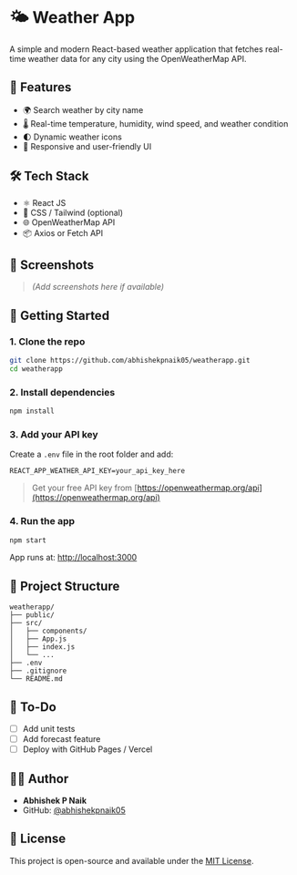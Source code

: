 # 🌤️ Weather App

A simple and modern React-based weather application that fetches real-time weather data for any city using the OpenWeatherMap API.

## 🚀 Features

- 🌍 Search weather by city name  
- 🌡️ Real-time temperature, humidity, wind speed, and weather condition  
- 🌓 Dynamic weather icons  
- 📱 Responsive and user-friendly UI  

## 🛠️ Tech Stack

- ⚛️ React JS  
- 💅 CSS / Tailwind (optional)  
- 🌐 OpenWeatherMap API  
- 📦 Axios or Fetch API  

## 📸 Screenshots

> *(Add screenshots here if available)*

## 🌈 Getting Started

### 1. Clone the repo

```bash
git clone https://github.com/abhishekpnaik05/weatherapp.git
cd weatherapp
```

### 2. Install dependencies

```bash
npm install
```

### 3. Add your API key

Create a `.env` file in the root folder and add:

```env
REACT_APP_WEATHER_API_KEY=your_api_key_here
```

> Get your free API key from [https://openweathermap.org/api](https://openweathermap.org/api)

### 4. Run the app

```bash
npm start
```

App runs at: [http://localhost:3000](http://localhost:3000)

## 📁 Project Structure

```
weatherapp/
├── public/
├── src/
│   ├── components/
│   ├── App.js
│   ├── index.js
│   └── ...
├── .env
├── .gitignore
└── README.md
```

## 📌 To-Do

- [ ] Add unit tests  
- [ ] Add forecast feature  
- [ ] Deploy with GitHub Pages / Vercel  

## 🧑‍💻 Author

- **Abhishek P Naik**  
- GitHub: [@abhishekpnaik05](https://github.com/abhishekpnaik05)

## 📄 License

This project is open-source and available under the [MIT License](LICENSE).
